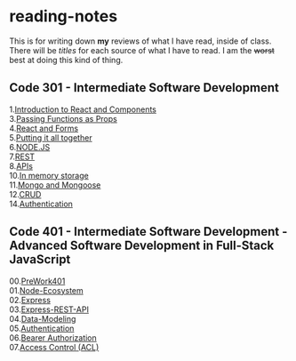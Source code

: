 # reading-notes

This is for writing down **my** reviews of what I have read, inside of class. There will be *titles* for each source of what I have to read. I am the ~~worst~~ best at doing this kind of thing.

## Code 301 - Intermediate Software Development
 1.[Introduction to React and Components](https://bpfingston.github.io/reading-notes/Introduction_to_React_and_Components)  
 3.[Passing Functions as Props](https://bpfingston.github.io/reading-notes/Passing_Functions_as_Props)  
 4.[React and Forms](https://bpfingston.github.io/reading-notes/React_and_Forms)  
 5.[Putting it all together](https://bpfingston.github.io/reading-notes/Putting_it_all_together)  
 6.[NODE.JS](https://bpfingston.github.io/reading-notes/NODEJS)  
 7.[REST](https://bpfingston.github.io/reading-notes/REST)  
 8.[APIs](https://bpfingston.github.io/reading-notes/APIs)  
 10.[In memory storage](https://bpfingston.github.io/reading-notes/In_memory_storage)  
 11.[Mongo and Mongoose](https://bpfingston.github.io/reading-notes/Mongo_and_Mongoose)  
 12.[CRUD](https://bpfingston.github.io/reading-notes/CRUD)  
 14.[Authentication](https://bpfingston.github.io/reading-notes/Authentication)  

## Code 401 - Intermediate Software Development - Advanced Software Development in Full-Stack JavaScript  
 00.[PreWork401](https://bpfingston.github.io/reading-notes/PreWork)  
 01.[Node-Ecosystem](https://bpfingston.github.io/reading-notes/Node-Ecosystem)  
 02.[Express](https://bpfingston.github.io/reading-notes/Express)  
 03.[Express-REST-API](https://bpfingston.github.io/reading-notes/Express-REST-API)  
 04.[Data-Modeling](https://bpfingston.github.io/reading-notes/Data-Modeling)  
 05.[Authentication](https://bpfingston.github.io/reading-notes/Authentication2)  
 06.[Bearer Authorization](https://bpfingston.github.io/reading-notes/Bearer-Authorization)  
 07.[Access Control (ACL)](https://bpfingston.github.io/reading-notes/Access-Control-(ACL))  